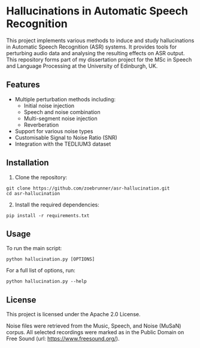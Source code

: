 # Hallucinations in Automatic Speech Recognition

This project implements various methods to induce and study hallucinations in Automatic Speech Recognition (ASR) systems. It provides tools for perturbing audio data and analysing the resulting effects on ASR output.
This repository forms part of my dissertation project for the MSc in Speech and Language Processing at the University of Edinburgh, UK.

## Features
- Multiple perturbation methods including:
  - Initial noise injection
  - Speech and noise combination
  - Multi-segment noise injection
  - Reverberation
- Support for various noise types
- Customisable Signal to Noise Ratio (SNR)
- Integration with the TEDLIUM3 dataset

## Installation
1. Clone the repository:
```
git clone https://github.com/zoebrunner/asr-hallucination.git
cd asr-hallucination
```
2. Install the required dependencies:
```
pip install -r requirements.txt
```

## Usage

To run the main script:
```
python hallucination.py [OPTIONS]
```
For a full list of options, run:
```
python hallucination.py --help
```
## License

This project is licensed under the Apache 2.0 License.

Noise files were retrieved from the Music, Speech, and Noise (MuSaN) corpus. All selected recordings were marked as in the Public Domain
on Free Sound (url: https://www.freesound.org/).
